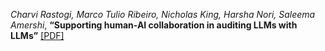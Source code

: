 *Charvi Rastogi, Marco Tulio Ribeiro, Nicholas King, Harsha Nori, Saleema Amershi*, **“Supporting human-AI collaboration in auditing LLMs with LLMs”** [[PDF]](https://dl.acm.org/doi/pdf/10.1145/3600211.3604712)